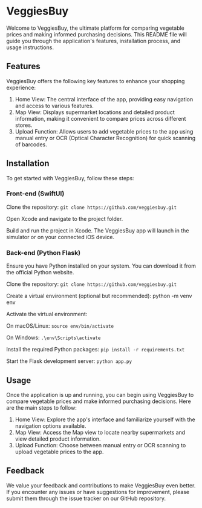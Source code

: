 # VeggiesBuy

Welcome to VeggiesBuy, the ultimate platform for comparing vegetable prices and making informed purchasing decisions. This README file will guide you through the application's features, installation process, and usage instructions.

## Features

VeggiesBuy offers the following key features to enhance your shopping experience:

1. Home View: The central interface of the app, providing easy navigation and access to various features.
2. Map View: Displays supermarket locations and detailed product information, making it convenient to compare prices across different stores.
3. Upload Function: Allows users to add vegetable prices to the app using manual entry or OCR (Optical Character Recognition) for quick scanning of barcodes.

## Installation
To get started with VeggiesBuy, follow these steps:

### Front-end (SwiftUI)
Clone the repository: `git clone https://github.com/veggiesbuy.git`

Open Xcode and navigate to the project folder.

Build and run the project in Xcode.
The VeggiesBuy app will launch in the simulator or on your connected iOS device.

### Back-end (Python Flask)
Ensure you have Python installed on your system. You can download it from the official Python website.

Clone the repository: `git clone https://github.com/veggiesbuy.git`

Create a virtual environment (optional but recommended): python -m venv env

Activate the virtual environment:

On macOS/Linux: `source env/bin/activate`

On Windows: `.\env\Scripts\activate`

Install the required Python packages: `pip install -r requirements.txt`

Start the Flask development server: `python app.py`

## Usage
Once the application is up and running, you can begin using VeggiesBuy to compare vegetable prices and make informed purchasing decisions. Here are the main steps to follow:
1. Home View: Explore the app's interface and familiarize yourself with the navigation options available.
2. Map View: Access the Map view to locate nearby supermarkets and view detailed product information.
3. Upload Function: Choose between manual entry or OCR scanning to upload vegetable prices to the app.

## Feedback
We value your feedback and contributions to make VeggiesBuy even better. If you encounter any issues or have suggestions for improvement, please submit them through the issue tracker on our GitHub repository.
